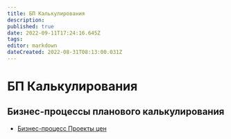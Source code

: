 ```yaml
---
title: БП Калькулирования
description: 
published: true
date: 2022-09-11T17:24:16.645Z
tags: 
editor: markdown
dateCreated: 2022-08-31T08:13:00.031Z
---
```


# БП Калькулирования

## Бизнес-процессы планового калькулирования

* [Бизнес-процесс Проекты цен](../kalkulirovanie/biznes-processy-kalkulirovaniya/bp.proekty-cen.md)

